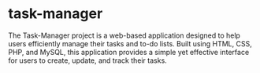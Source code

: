 # task-manager
The Task-Manager project is a web-based application designed to help users efficiently manage their tasks and to-do lists. Built using HTML, CSS, PHP, and MySQL, this application provides a simple yet effective interface for users to create, update, and track their tasks.
